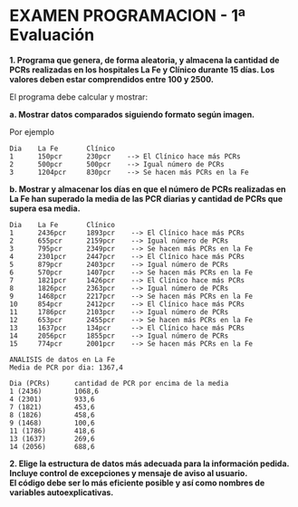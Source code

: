# EXAMEN PROGRAMACION - 1ª Evaluación


**1. Programa  que genera,  de  forma  aleatoria,  y almacena la  cantidad  de  PCRs  realizadas  en los hospitales La  Fe  y  Clínico durante  15  días.
Los  valores  deben  estar  comprendidos entre 100 y 2500.** 

El programa debe calcular y mostrar:

**a. Mostrar datos comparados siguiendo formato según imagen.**

Por ejemplo 


    Dia    La Fe       Clínico
    1      150pcr      230pcr    --> El Clínico hace más PCRs
    2      500pcr      500pcr    --> Igual número de PCRs
    3      1204pcr     830pcr    --> Se hacen más PCRs en la Fe


**b. Mostrar y almacenar los días en que el número de PCRs realizadas en La Fe han superado la media de las PCR diarias y cantidad de PCRs que supera esa media.** 

    Dia    La Fe       Clínico
    1      2436pcr     1893pcr    --> El Clínico hace más PCRs
    2      655pcr      2159pcr    --> Igual número de PCRs
    3      795pcr      2349pcr    --> Se hacen más PCRs en la Fe
    4      2301pcr     2447pcr    --> El Clínico hace más PCRs
    5      879pcr      2403pcr    --> Igual número de PCRs
    6      570pcr      1407pcr    --> Se hacen más PCRs en la Fe
    7      1821pcr     1426pcr    --> El Clínico hace más PCRs
    8      1826pcr     2363pcr    --> Igual número de PCRs
    9      1468pcr     2217pcr    --> Se hacen más PCRs en la Fe
    10     854pcr      2412pcr    --> El Clínico hace más PCRs
    11     1786pcr     2103pcr    --> Igual número de PCRs
    12     653pcr      2455pcr    --> Se hacen más PCRs en la Fe
    13     1637pcr     134pcr     --> El Clínico hace más PCRs
    14     2056pcr     1855pcr    --> Igual número de PCRs
    15     774pcr      2001pcr    --> Se hacen más PCRs en la Fe
    
    ANALISIS de datos en La Fe
    Media de PCR por dia: 1367,4
    
    Dia (PCRs)      cantidad de PCR por encima de la media
    1 (2436)        1068,6
    4 (2301)        933,6      
    7 (1821)        453,6
    8 (1826)        458,6
    9 (1468)        100,6
    11 (1786)       418,6
    13 (1637)       269,6
    14 (2056)       688,6


**2. Elige la estructura de datos más adecuada para la información pedida. Incluye control de excepciones y  mensaje  de  aviso  al  usuario.  
El código debe  ser  lo  más eficiente posible  y así  como  nombres  de variables autoexplicativas.**
